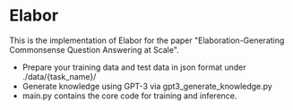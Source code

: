 # Elabor

This is the implementation of Elabor for the paper "Elaboration-Generating Commonsense Question Answering at Scale".

- Prepare your training data and test data in json format under ./data/{task_name}/
- Generate knowledge using GPT-3 via gpt3_generate_knowledge.py
- main.py contains the core code for training and inference.
